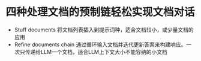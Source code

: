 # 四种处理文档的预制链轻松实现文档对话
- Stuff documents 将文档列表插入到提示词种，适合文档较小，或少量文档的应用
- Refine documents chain 通过循环输入文档并迭代更新答案来构建响应。一次只传递给LLM一个文档，适合LLM上下文大小不能容纳的小文档